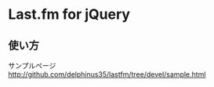 # Last.fm for jQuery

## 使い方

サンプルページ
<http://github.com/delphinus35/lastfm/tree/devel/sample.html>
